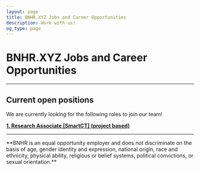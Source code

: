 ```yaml
---
layout: page
title: BNHR.XYZ Jobs and Career Opportunities
description: Work with us!
og_type: page
---
```

# BNHR.XYZ Jobs and Career Opportunities
<hr>

## Current open positions

We are currently looking for the following roles to join our team!

[**1. Research Associate [SmartCT] (project based)**](2025/ra-smartct)

<hr>
**BNHR is an equal opportunity employer and does not discriminate on the basis of age, gender identity and expression, national origin, race and ethnicity, physical ability, religious or belief systems, political convictions, or sexual orientation.**